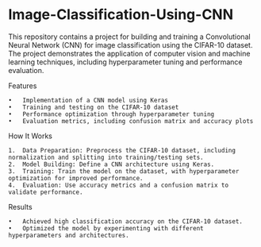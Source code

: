 # Image-Classification-Using-CNN

This repository contains a project for building and training a Convolutional Neural Network (CNN) for image classification using the CIFAR-10 dataset. The project demonstrates the application of computer vision and machine learning techniques, including hyperparameter tuning and performance evaluation.

Features

	•	Implementation of a CNN model using Keras
	•	Training and testing on the CIFAR-10 dataset
	•	Performance optimization through hyperparameter tuning
	•	Evaluation metrics, including confusion matrix and accuracy plots

 How It Works

	1.	Data Preparation: Preprocess the CIFAR-10 dataset, including normalization and splitting into training/testing sets.
	2.	Model Building: Define a CNN architecture using Keras.
	3.	Training: Train the model on the dataset, with hyperparameter optimization for improved performance.
	4.	Evaluation: Use accuracy metrics and a confusion matrix to validate performance.

Results

	•	Achieved high classification accuracy on the CIFAR-10 dataset.
	•	Optimized the model by experimenting with different hyperparameters and architectures.
